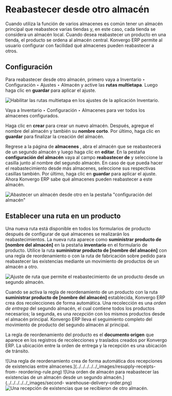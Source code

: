 # Reabastecer desde otro almacén

Cuando utiliza la función de varios almacenes es común tener un almacén
principal que reabastece varias tiendas y, en este caso, cada tienda se
considera un almacén local. Cuando desea reabastecer un producto en una
tienda, el producto se ordena al almacén central. Konvergo ERP permite al usuario
configurar con facilidad qué almacenes pueden reabastecer a otros.

## Configuración

Para reabastecer desde otro almacén, primero vaya a Inventario ‣ Configuración
‣ Ajustes ‣ Almacén y active las **rutas multietapa**. Luego haga clic en
**guardar** para aplicar el ajuste.

![Habilitar las rutas multietapa en los ajustes de la aplicación
Inventario.](../../../../../_images/virtual-warehouses-settings.png)

Vaya a Inventario ‣ Configuración ‣ Almacenes para ver todos los almacenes
configurados.

Haga clic en **crear** para crear un nuevo almacén. Después, agregue el nombre
del almacén y también su **nombre corto**. Por último, haga clic en
**guardar** para finalizar la creación del almacén.

Regrese a la página de **almacenes** , abra el almacén que se reabastecerá de
un segundo almacén y luego haga clic en **editar**. En la pestaña
**configuración del almacén** vaya al campo **reabastecer de** y seleccione la
casilla junto al nombre del segundo almacén. En caso de que pueda hacer el
reabastecimiento desde más almacenes, seleccione sus respectivas casillas
también. Por último, haga clic en **guardar** para aplicar el ajuste. Ahora
Konvergo ERP sabe qué almacenes pueden reabastecer a este almacén.

![Abastecer un almacén desde otro en la pestaña "configuración del
almacén"](../../../../../_images/resupply-from-second-warehouse.png)

## Establecer una ruta en un producto

Una nueva ruta está disponible en todos los formularios de producto después de
configurar de qué almacenes se realizarán los reabastecimientos. La nueva ruta
aparece como **suministrar producto de [nombre del almacén]** en la pestaña
**inventario** en el formulario de producto. Utilice la ruta **suministrar
producto de [nombre del almacén]** con una regla de reordenamiento o con la
ruta de fabricación sobre pedido para reabastecer las existencias mediante un
movimiento de productos de un almacén a otro.

![Ajuste de ruta que permite el reabastecimiento de un producto desde un
segundo almacén.](../../../../../_images/product-resupply-route-settings.png)

Cuando se activa la regla de reordenamiento de un producto con la ruta
**suministrar producto de [nombre del almacén]** establecida, Konvergo ERP crea dos
recolecciones de forma automática. Una recolección es una _orden de entrega_
del segundo almacén, el cual contiene todos los productos necesarios; la
segunda, es una _recepción_ con los mismos productos desde el almacén
principal. Konvergo ERP lleva el seguimiento completo del movimiento de producto del
segundo almacén al principal.

La regla de reordenamiento del producto es el **documento origen** que aparece
en los registros de recolecciones y traslados creados por Konvergo ERP. La ubicación
entre la orden de entrega y la recepción es una ubicación de tránsito.

![Una regla de reordenamiento crea de forma automática dos recepciones de
existencias entre almacenes.](../../../../../_images/resupply-receipts-from-
reordering-rule.png) ![Una orden de almacén para reabastecer las existencias
de un almacén desde un segundo almacén.](../../../../../_images/second-
warehouse-delivery-order.png) ![Una recepción de existencias que se recibieron
de otro almacén.](../../../../../_images/second-warehouse-stock-receipt.png)

